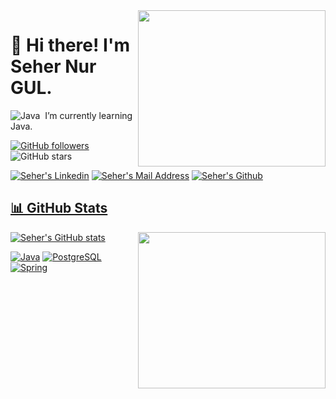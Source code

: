 <img align="right" width="300" height="250" src= https://user-images.githubusercontent.com/74426083/119266170-6a031a00-bbf2-11eb-9126-6cb48f6a07d3.jpg >

# 👋 Hi there! I'm Seher Nur GUL.
![Java](https://img.shields.io/badge/-Java-05122A?style=flat&logo=Java&logoColor=FFA518)&nbsp;
 I’m currently learning Java.


[![GitHub followers](https://img.shields.io/github/followers/sehergul?style=social)](https://github.com/sehergul?tab=followers)
![GitHub stars](https://img.shields.io/github/stars/sehergul?style=social) 
  

 <a href="https://www.linkedin.com/in/seher-nur-g%C3%BCl-0267561a4/" target="_blank" rel="nofollow"><img alt="Seher's Linkedin" src="https://img.shields.io/badge/LinkedIn-black?style=for-the-badge&logo=linkedin&logoColor=blue" /></a>
 <a href="mailto:sehernege@gmail.com" target="_blank" rel="nofollow"><img alt="Seher's Mail Address" src="https://img.shields.io/badge/Gmail-black?style=for-the-badge&logo=gmail&logoColor=red" /></a>
  <a href="https://github.com/sehergul" target="_blank" rel="nofollow"><img alt="Seher's Github" img src="https://img.shields.io/badge/GitHub-100000?style=for-the-badge&logo=github&logoColor=white"></img>


## 📊 GitHub Stats

<img align="right" width="300" height="250" src= https://user-images.githubusercontent.com/74426083/119271384-f836ca80-bc09-11eb-97d4-8679e1c77d6a.jpg>

![Seher's GitHub stats](https://github-readme-stats.vercel.app/api?username=sehergul&show_icons=true&theme=default)


[![Java](https://img.shields.io/badge/Java-ED8B00?style=for-the-badge&logo=java&logoColor=white)](https://www.java.com/)
[![PostgreSQL](https://img.shields.io/badge/PostgreSQL-316192?style=for-the-badge&logo=postgresql&logoColor=white)](https://www.postgresql.org/)
[![Spring](https://img.shields.io/badge/Spring-6DB33F?style=for-the-badge&logo=spring&logoColor=white)](https://spring.io/)






